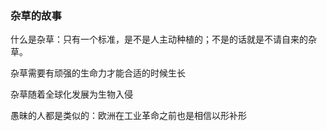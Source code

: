 


### 杂草的故事

什么是杂草：只有一个标准，是不是人主动种植的；不是的话就是不请自来的杂草。

杂草需要有顽强的生命力才能合适的时候生长

杂草随着全球化发展为生物入侵


愚昧的人都是类似的：欧洲在工业革命之前也是相信以形补形